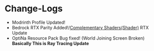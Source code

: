 # Change-Logs
- Modrinth Profile Updated!
- Bedrock RTX Parity Added!/[Complementary Shaders(Shader)](https://www.complementary.dev/) RTX Update
- OptiNa Resource Pack Bug fixed! (World Joining Screen Broken) <br>
**Basically This is Ray Tracing Update**
